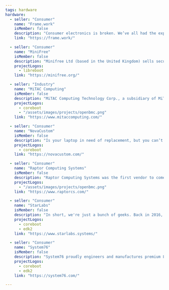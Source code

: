 ```yaml
---
tags: hardware
hardware:
  - seller: "Consumer"
    name: "Frame.work"
    isMember: false
    description: "Consumer electronics is broken. We’ve all had the experience of a busted screen, button, or connector that can’t be fixed, battery life degrading without a path for replacement, or being unable to add more storage when full. Individually, this is irritating and requires us to make unnecessary and expensive purchases of new products to get around what should be easy problems to solve. Globally though, it’s much worse. We create over fifty million tons of e-waste each year. That’s 6 kg or 13 lb per person on earth per year, made up of our former devices. We need to improve recyclability, but the biggest impact we can make is generating less waste to begin with by making our products last longer."
    link: "https://frame.work/"

  - seller: "Consumer"
    name: "MiniFree"
    isMember: false
    description: "Minifree Ltd (based in the United Kingdom) sells secure, high quality computer systems with Free, Libre, Open Source Software (FOSS) pre-installed. Libreboot BIOS/UEFI replacement (based on coreboot) and encrypted Debian GNU+Linux OS pre-installed (KDE Plasma desktop environment), with full driver support, or other Linux distro / FreeBSD / NetBSD at your request. These machines are intended for security-conscious people who also believe in the ideals of the free software movement, and want something easy to use. Perfect for privacy software like Tor Browser or Tails; you can also run Qubes OS on these machines."
    projectLogos:
      - libreboot
    link: "https://minifree.org/"

  - seller: "Industry"
    name: "MiTAC Computing"
    isMember: false
    description: "MiTAC Computing Technology Corp., a subsidiary of MiTAC Holdings, delivers comprehensive, energy-efficient server solutions backed by industry expertise dating back to the 1990s. Specializing in AI, high-performance computing (HPC), and cloud servers, MiTAC Computing applies rigorous methods to ensure uncompromising quality—not just at the barebone level, but more importantly, at the system and rack levels, where true performance and integration matter most. This commitment to quality at every level sets MiTAC Computing apart from others in the industry."
    projectLogos:
      - coreboot
      - "/assets/images/projects/openbmc.png"
    link: "https://www.mitaccomputing.com/"

  - seller: "Consumer"
    name: "NovaCustom"
    isMember: false
    description: "Is your laptop in need of replacement, but you can’t find the right laptop? Do the standard laptops not meet your needs or do you prefer to configure your laptop yourself? In each of these cases, building your own laptop is the solution. By configuring your own laptop, you can decide how big the screen will be, what software will be installed and how much memory it will have."
    projectLogos:
      - coreboot
    link: "https://novacustom.com/"

  - seller: "Consumer"
    name: "Raptor Computing Systems"
    isMember: false
    description: "Raptor Computing Systems was the first vendor to come to market with POWER9, and will be the only source for POWER9 machines in this market segment for the forseeable future. We are the only vendor to offer a full lineup of whitebox-type parts and accessories for POWER9, and are the only vendor to offer a fully libre firmware and hardware solution. Furthermore, we are not just shipping a stock reference design, like other vendors did with POWER8; rather, Talos™ II contains numerous unique features that increase usability, promote openness, and boost system security. Talos™ II is truly one of a kind and is additionally protected against unauthorized hardware clones by patents and/or patents pending, so if you want the benefits of a truly open POWER9 system, be sure to get your Talos™ II today!"
    projectLogos:
      - "/assets/images/projects/openbmc.png"
    link: "https://www.raptorcs.com/"

  - seller: "Consumer"
    name: "StarLabs"
    isMember: false
    description: "In short, we're just a bunch of geeks. Back in 2016, Star Labs was formed in a pub. We all depended on using Linux, all with different laptops and all with different complaints about them. It always perplexed us that a laptop had never been made specifically for Linux. Whilst many had been 'converted' to run Linux - they seldom offered the experience that macOS and Windows users had. So, after a few pints, we decided to make one."
    projectLogos:
      - coreboot
      - edk2
    link: "https://www.starlabs.systems/"

  - seller: "Consumer"
    name: "System76"
    isMember: false
    description: "System76 proudly engineers and manufactures premium Linux computers and keyboards at our factory in Denver, Colorado. Our user-driven products, alongside Pop!_OS, give creators, makers, and builders the means to bring forth the future."
    projectLogos:
      - coreboot
      - edk2
    link: "https://system76.com/"

---
```

